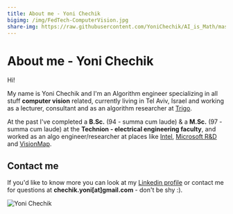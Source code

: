 ```yaml
---
title: About me - Yoni Chechik
bigimg: /img/FedTech-ComputerVision.jpg
share-img: https://raw.githubusercontent.com/YoniChechik/AI_is_Math/master/docs/img/FedTech-ComputerVision.jpg
---
```


# About me - Yoni Chechik

Hi!

My name is Yoni Chechik and I'm an Algorithm engineer specializing in all stuff **computer vision** related, currently living in Tel Aviv, Israel and working as a lecturer, consultant and as an algorithm researcher at [Trigo](https://www.trigo.tech/).

At the past I've completed a **B.Sc.** (94 - summa cum laude) & a **M.Sc.** (97 - summa cum laude) at the **Technion - electrical engineering faculty**, and worked as an algo engineer/researcher at places like [Intel](https://www.intel.com/content/www/us/en/homepage.html), [Microsoft R&D](https://www.microsoftrnd.co.il/) and [VisionMap](http://www.visionmap.com/).

## Contact me

If you'd like to know more you can look at my [Linkedin profile](https://www.linkedin.com/in/yoni-chechik-9b3173123/) or contact me for questions at **chechik.yoni[at]gmail.com** - don't be shy :).

![Yoni Chechik](https://media-exp1.licdn.com/dms/image/C4D03AQGsfVcXSpjYiw/profile-displayphoto-shrink_200_200/0?e=1590019200&v=beta&t=UlGxVsKReYQJYsNeHCGepzcVk6FeMTj9jBsPCO0_6mc)